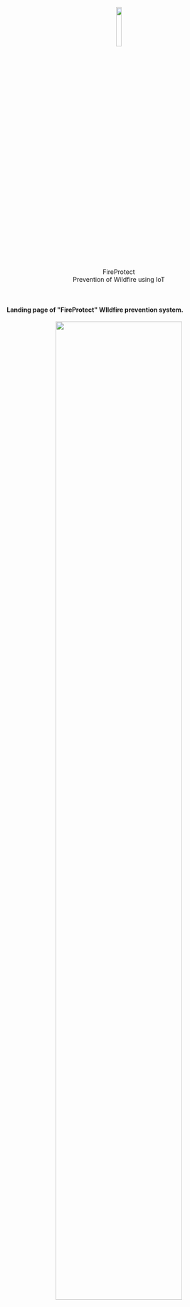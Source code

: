 <p align="center">
  <img  src="https://github.com/kaweendras/FireProtect-Landing-Page/blob/master/img/logo%20main.png" width="15%">
 </br>FireProtect</br> Prevention of Wildfire using IoT
</p>
</br>

#### Landing page of "FireProtect" WIldfire prevention system.


<p align="center">
  <img  src="https://github.com/kaweendras/FireProtect-Landing-Page/blob/master/img/SAMPLE.PNG" width="75%">
</p>

